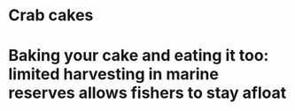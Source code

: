 # Crab cakes
# Baking your cake and eating it too: limited harvesting in marine reserves allows fishers to stay afloat